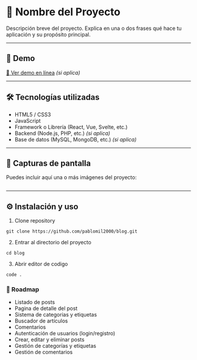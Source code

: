 # 📁 Nombre del Proyecto

Descripción breve del proyecto. Explica en una o dos frases qué hace tu aplicación y su propósito principal.

---

## 🚀 Demo

[🔗 Ver demo en línea](https://tudominio.com/proyecto) *(si aplica)*

---

## 🛠️ Tecnologías utilizadas

- HTML5 / CSS3  
- JavaScript  
- Framework o Librería (React, Vue, Svelte, etc.)  
- Backend (Node.js, PHP, etc.) *(si aplica)*  
- Base de datos (MySQL, MongoDB, etc.) *(si aplica)*

---

## 📸 Capturas de pantalla

Puedes incluir aquí una o más imágenes del proyecto:

```

```

---

## ⚙️ Instalación y uso

1. Clone repository

```
git clone https://github.com/pablomil2000/blog.git
```

2. Entrar al directorio del proyecto
```
cd blog
```

3. Abrir editor de codigo
```
code .
```

### 🧩 Roadmap

- Listado de posts
- Pagina de detalle del post
- Sistema de categorias y etiquetas
- Buscador de artículos
- Comentarios
- Autenticación de usuarios (login/registro)
- Crear, editar y eliminar posts
- Gestión de categorías y etiquetas
- Gestión de comentarios

